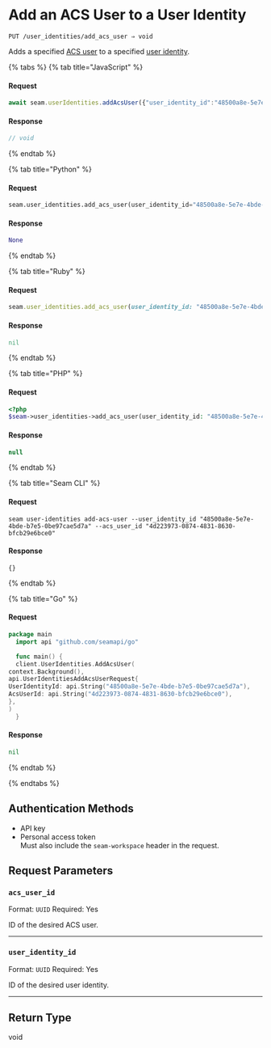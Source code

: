# Add an ACS User to a User Identity

```
PUT /user_identities/add_acs_user ⇒ void
```

Adds a specified [ACS user](https://docs.seam.co/latest/capability-guides/access-systems/user-management) to a specified [user identity](https://docs.seam.co/latest/capability-guides/mobile-access-in-development/managing-mobile-app-user-accounts-with-user-identities#what-is-a-user-identity).

{% tabs %}
{% tab title="JavaScript" %}
#### Request

```javascript
await seam.userIdentities.addAcsUser({"user_identity_id":"48500a8e-5e7e-4bde-b7e5-0be97cae5d7a","acs_user_id":"4d223973-0874-4831-8630-bfcb29e6bce0"})
```

#### Response

```javascript
// void
```
{% endtab %}

{% tab title="Python" %}
#### Request

```python
seam.user_identities.add_acs_user(user_identity_id="48500a8e-5e7e-4bde-b7e5-0be97cae5d7a", acs_user_id="4d223973-0874-4831-8630-bfcb29e6bce0")
```

#### Response

```python
None
```
{% endtab %}

{% tab title="Ruby" %}
#### Request

```ruby
seam.user_identities.add_acs_user(user_identity_id: "48500a8e-5e7e-4bde-b7e5-0be97cae5d7a", acs_user_id: "4d223973-0874-4831-8630-bfcb29e6bce0")
```

#### Response

```ruby
nil
```
{% endtab %}

{% tab title="PHP" %}
#### Request

```php
<?php
$seam->user_identities->add_acs_user(user_identity_id: "48500a8e-5e7e-4bde-b7e5-0be97cae5d7a",acs_user_id: "4d223973-0874-4831-8630-bfcb29e6bce0")
```

#### Response

```php
null
```
{% endtab %}

{% tab title="Seam CLI" %}
#### Request

```seam_cli
seam user-identities add-acs-user --user_identity_id "48500a8e-5e7e-4bde-b7e5-0be97cae5d7a" --acs_user_id "4d223973-0874-4831-8630-bfcb29e6bce0"
```

#### Response

```seam_cli
{}
```
{% endtab %}

{% tab title="Go" %}
#### Request

```go
package main
  import api "github.com/seamapi/go"

  func main() {
  client.UserIdentities.AddAcsUser(
context.Background(),
api.UserIdentitiesAddAcsUserRequest{
UserIdentityId: api.String("48500a8e-5e7e-4bde-b7e5-0be97cae5d7a"),
AcsUserId: api.String("4d223973-0874-4831-8630-bfcb29e6bce0"),
},
)
  }
```

#### Response

```go
nil
```
{% endtab %}

{% endtabs %}

## Authentication Methods

- API key
- Personal access token
  <br>Must also include the `seam-workspace` header in the request.

## Request Parameters

### `acs_user_id`

Format: `UUID`
Required: Yes

ID of the desired ACS user.

***

### `user_identity_id`

Format: `UUID`
Required: Yes

ID of the desired user identity.

***

## Return Type

void
